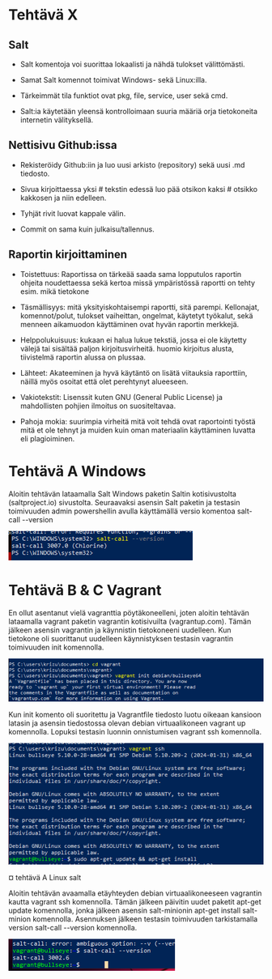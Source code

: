 # Tehtävä X

##    Salt
    
- Salt komentoja voi suorittaa lokaalisti ja nähdä tulokset välittömästi.

- Samat Salt komennot toimivat Windows- sekä Linux:illa.

- Tärkeimmät tila funktiot ovat pkg, file, service, user sekä cmd.

- Salt:ia käytetään yleensä kontrolloimaan suuria määriä orja tietokoneita internetin välityksellä.

##    Nettisivu Github:issa

- Rekisteröidy Github:iin ja luo uusi arkisto (repository) sekä uusi .md tiedosto.

- Sivua kirjoittaessa yksi # tekstin edessä luo pää otsikon kaksi # otsikko kakkosen ja niin edelleen.

- Tyhjät rivit luovat kappale välin.

- Commit on sama kuin julkaisu/tallennus.
  
##    Raportin kirjoittaminen

- Toistettuus: Raportissa on tärkeää saada sama lopputulos raportin ohjeita noudettaessa sekä kertoa missä ympäristössä raportti on tehty esim. mikä tietokone

- Täsmällisyys: mitä yksityiskohtaisempi raportti, sitä parempi. Kellonajat, komennot/polut, tulokset vaiheittan, ongelmat, käytetyt työkalut, sekä menneen aikamuodon käyttäminen ovat hyvän raportin merkkejä. 

- Helppolukuisuus: kukaan ei halua lukue tekstiä, jossa ei ole käytetty välejä tai sisältää paljon kirjoitusvirheitä. huomio kirjoitus alusta, tiivistelmä raportin alussa on plussaa.

- Lähteet: Akateeminen ja hyvä käytäntö on lisätä viitauksia raporttiin, näillä myös osoitat että olet perehtynyt alueeseen.

- Vakiotekstit: Lisenssit kuten GNU (General Public License) ja mahdollisten pohjien ilmoitus on suositeltavaa.

- Pahoja mokia: suurimpia virheitä mitä voit tehdä ovat raportointi työstä mitä et ole tehnyt ja muiden kuin oman materiaalin käyttäminen luvatta eli plagioiminen.

#    Tehtävä A Windows

Aloitin tehtävän lataamalla Salt Windows paketin Saltin kotisivustolta (saltproject.io) sivustolta. Seuraavaksi asensin Salt paketin ja testasin toimivuuden admin powershellin avulla käyttämällä versio komentoa salt-call --version

![image text](https://github.com/Disturbedcobra/Palvelinten-hallinta-2024/blob/883565d351607b399a6f4050245806b87b3bddaf/salt%20windows%20working.png)

#    Tehtävä B & C Vagrant

En ollut asentanut vielä vagranttia pöytäkoneelleni, joten aloitin tehtävän lataamalla vagrant paketin vagrantin kotisivuilta (vagrantup.com). Tämän jälkeen asensin vagrantin ja käynnistin tietokoneeni uudelleen. Kun tietokone oli suorittanut uudelleen käynnistyksen testasin vagrantin toimivuuden init komennolla.

 ![image text](https://github.com/Disturbedcobra/Palvelinten-hallinta-2024/blob/b13ea827ca47c5c4b4965ec8d3d23ee043984f69/vagrant_working.png)

 Kun init komento oli suoritettu ja Vagrantfile tiedosto luotu oikeaan kansioon latasin ja asensin tiedostossa olevan debian virtuaalikoneen vagrant up komennolla. Lopuksi testasin luonnin onnistumisen vagrant ssh komennolla.

 ![image text](https://github.com/Disturbedcobra/Palvelinten-hallinta-2024/blob/1bb1550b41ede6425d14aca1943bd87386d4f893/vagrant%20new%20machine%20working.png)

 ¤    tehtävä A Linux salt

 Aloitin tehtävän avaamalla etäyhteyden debian virtuaalikoneeseen vagrantin kautta vagrant ssh komennolla. Tämän jälkeen päivitin uudet paketit apt-get update komennolla, jonka jälkeen asensin salt-minionin apt-get install salt-minion komennolla. Asennuksen jälkeen testasin toimivuuden tarkistamalla version        salt-call --version komennolla.

![image text](https://github.com/Disturbedcobra/Palvelinten-hallinta-2024/blob/f59c72384ae85487f378fe8f67a60b23dbf37211/salt%20minion%20working.png)

